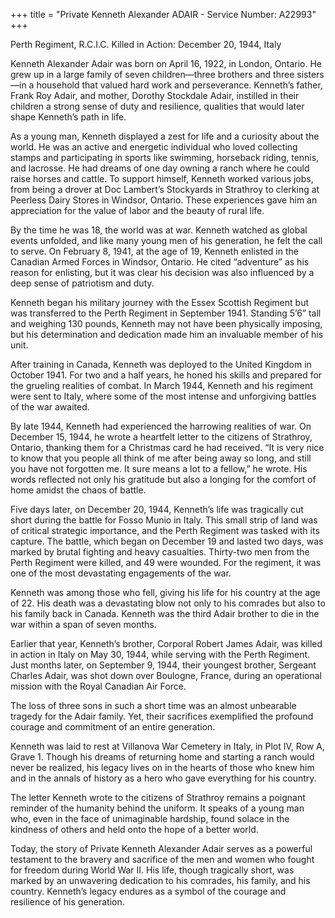 +++
title = "Private Kenneth Alexander ADAIR - Service Number: A22993"
+++


Perth Regiment, R.C.I.C.
Killed in Action: December 20, 1944, Italy

Kenneth Alexander Adair was born on April 16, 1922, in London, Ontario. 
He grew up in a large family of seven children—three brothers and three sisters—in a household that valued hard work and perseverance. Kenneth’s father, Frank Roy Adair, and mother, Dorothy Stockdale Adair, instilled in their children a strong sense of duty and resilience, qualities that would later shape Kenneth’s path in life.

As a young man, Kenneth displayed a zest for life and a curiosity about the world. He was an active and energetic individual who loved collecting stamps and participating in sports like swimming, horseback riding, tennis, and lacrosse. He had dreams of one day owning a ranch where he could raise horses and cattle. 
To support himself, Kenneth worked various jobs, from being a drover at Doc Lambert’s Stockyards in Strathroy to clerking at Peerless Dairy Stores in Windsor, Ontario. These experiences gave him an appreciation for the value of labor and the beauty of rural life.

By the time he was 18, the world was at war. Kenneth watched as global events unfolded, and like many young men of his generation, he felt the call to serve. 
On February 8, 1941, at the age of 19, Kenneth enlisted in the Canadian Armed Forces in Windsor, Ontario. He cited “adventure” as his reason for enlisting, but it was clear his decision was also influenced by a deep sense of patriotism and duty.

Kenneth began his military journey with the Essex Scottish Regiment but was transferred to the Perth Regiment in September 1941. Standing 5’6” tall and weighing 130 pounds, Kenneth may not have been physically imposing, but his determination and dedication made him an invaluable member of his unit.

After training in Canada, Kenneth was deployed to the United Kingdom in October 1941. For two and a half years, he honed his skills and prepared for the grueling realities of combat. In March 1944, Kenneth and his regiment were sent to Italy, where some of the most intense and unforgiving battles of the war awaited.

By late 1944, Kenneth had experienced the harrowing realities of war. On December 15, 1944, he wrote a heartfelt letter to the citizens of Strathroy, Ontario, thanking them for a Christmas card he had received. “It is very nice to know that you people all think of me after being away so long, and still you have not forgotten me. It sure means a lot to a fellow,” he wrote. His words reflected not only his gratitude but also a longing for the comfort of home amidst the chaos of battle.

Five days later, on December 20, 1944, Kenneth’s life was tragically cut short during the battle for Fosso Munio in Italy. This small strip of land was of critical strategic importance, and the Perth Regiment was tasked with its capture. The battle, which began on December 19 and lasted two days, was marked by brutal fighting and heavy casualties. Thirty-two men from the Perth Regiment were killed, and 49 were wounded. 
For the regiment, it was one of the most devastating engagements of the war.

Kenneth was among those who fell, giving his life for his country at the age of 22. His death was a devastating blow not only to his comrades but also to his family back in Canada. 
Kenneth was the third Adair brother to die in the war within a span of seven months.

Earlier that year, Kenneth’s brother, Corporal Robert James Adair, was killed in action in Italy on May 30, 1944, while serving with the Perth Regiment. 
Just months later, on September 9, 1944, their youngest brother, Sergeant Charles Adair, was shot down over Boulogne, France, during an operational mission with the Royal Canadian Air Force.

The loss of three sons in such a short time was an almost unbearable tragedy for the Adair family. Yet, their sacrifices exemplified the profound courage and commitment of an entire generation.

Kenneth was laid to rest at Villanova War Cemetery in Italy, in Plot IV, Row A, Grave 1. 
Though his dreams of returning home and starting a ranch would never be realized, his legacy lives on in the hearts of those who knew him and in the annals of history as a hero who gave everything for his country.

The letter Kenneth wrote to the citizens of Strathroy remains a poignant reminder of the humanity behind the uniform. It speaks of a young man who, even in the face of unimaginable hardship, found solace in the kindness of others and held onto the hope of a better world.

Today, the story of Private Kenneth Alexander Adair serves as a powerful testament to the bravery and sacrifice of the men and women who fought for freedom during World War II. His life, though tragically short, was marked by an unwavering dedication to his comrades, his family, and his country. 
Kenneth’s legacy endures as a symbol of the courage and resilience of his generation.

